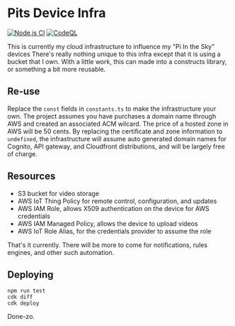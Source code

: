 # Pits Device Infra

[![Node.js CI](https://github.com/philcali/pits-infra/actions/workflows/node.js.yml/badge.svg)](https://github.com/philcali/pits-infra/actions/workflows/node.js.yml)
[![CodeQL](https://github.com/philcali/pits-infra/actions/workflows/codeql-analysis.yml/badge.svg)](https://github.com/philcali/pits-infra/actions/workflows/codeql-analysis.yml)

This is currently my cloud infrastructure to influence my "Pi In the Sky" devices
There's really nothing unique to this infra except that it is using a bucket that
I own. With a little work, this can made into a constructs library, or something
a bit more reusable.

## Re-use

Replace the `const` fields in `constants.ts` to make the infrastructure
your own. The project assumes you have purchases a domain name through
AWS and created an associated ACM wilcard. The price of a hosted zone
in AWS will be 50 cents. By replacing the certificate
and zone information to `undefined`, the infrastructure will assume
auto generated domain names for Cognito, API gateway, and Cloudfront
distributions, and will be largely free of charge.

## Resources

- S3 bucket for video storage
- AWS IoT Thing Policy for remote control, configuration, and updates
- AWS IAM Role, allows X509 authentication on the device for AWS credentials
- AWS IAM Managed Policy, allows the device to upload videos
- AWS IoT Role Alias, for the credentials provider to assume the role

That's it currently. There will be more to come for notifications, rules engines,
and other such automation.

## Deploying

```
npm run test
cdk diff
cdk deploy
```

Done-zo.